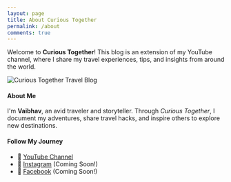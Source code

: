 ```yaml
---
layout: page
title: About Curious Together
permalink: /about
comments: true
---
```


<div class="row justify-content-between">
<div class="col-md-8 pr-5">

<p>Welcome to <strong>Curious Together</strong>! This blog is an extension of my YouTube channel, where I share my travel experiences, tips, and insights from around the world.</p>

<p class="mb-5"><img class="shadow-lg" src="{{site.baseurl}}/assets/images/curious-together-banner.png" alt="Curious Together Travel Blog" /></p>

<h4>About Me</h4>
<p>I'm <strong>Vaibhav</strong>, an avid traveler and storyteller. Through <em>Curious Together</em>, I document my adventures, share travel hacks, and inspire others to explore new destinations.</p>

<h4>Follow My Journey</h4>
<ul>
  <li>🎥 <a href="https://www.youtube.com/@CuriousTogether" target="_blank">YouTube Channel</a></li>
  <li>📸 <a href="#" target="_blank">Instagram</a> (Coming Soon!)</li>
  <li>📍 <a href="#" target="_blank">Facebook</a> (Coming Soon!)</li>
</ul>
